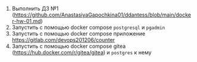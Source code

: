 1) Выполнить ДЗ №1 (https://github.com/AnastasiyaGapochkina01/ddantess/blob/main/docker-hw-01.md)
2) Запустить с помощью docker compose `postgresql` и `pgadmin`
3) Запустить с помощью docker compose приложение https://gitlab.com/devops201206/counter
4) Запустить с помощью docker compose gitea (https://hub.docker.com/r/gitea/gitea) и `postgres` к нему
